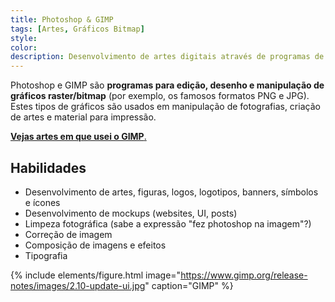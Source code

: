 ```yaml
---
title: Photoshop & GIMP
tags: [Artes, Gráficos Bitmap]
style: 
color: 
description: Desenvolvimento de artes digitais através de programas de gráficos bitmap.
---
```


Photoshop e GIMP são **programas para edição, desenho e manipulação de gráficos raster/bitmap** (por exemplo, os famosos formatos PNG e JPG). Estes tipos de gráficos são usados em manipulação de fotografias, criação de artes e material para impressão.

[**Vejas artes em que usei o GIMP**.]()

## Habilidades

* Desenvolvimento de artes, figuras, logos, logotipos, banners, símbolos e ícones
* Desenvolvimento de mockups (websites, UI, posts)
* Limpeza fotográfica (sabe a expressão "fez photoshop na imagem"?)
* Correção de imagem
* Composição de imagens e efeitos
* Tipografia


{% include elements/figure.html image="https://www.gimp.org/release-notes/images/2.10-update-ui.jpg" caption="GIMP" %}

<!--- {% include elements/figure.html image="../assets/res/blog/gimp.png" caption="Website do GIMP" %}
--->